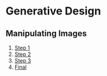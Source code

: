 # Generative Design

## Manipulating Images

1. [Step 1](Step01)
2. [Step 2](Step02)
3. [Step 3](Step03)
4. [Final](Final)
